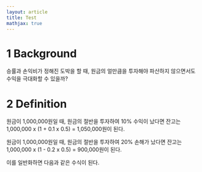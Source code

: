 ```yaml
---
layout: article
title: Test
mathjax: true
---
```


# 1 Background

 승률과 손익비가 정해진 도박을 할 때, 원금의 얼만큼을 투자해야 파산하지 않으면서도 수익을 극대화할 수 있을까?

# 2 Definition
원금이 1,000,000원일 때, 원금의 절반을 투자하여 10% 수익이 났다면 잔고는 1,000,000 x (1 + 0.1 x 0.5) = 1,050,000원이 된다.

원금이 1,000,000원일 때, 원금의 절반을 투자하여 20% 손해가 났다면 잔고는 1,000,000 x (1 - 0.2 x 0.5) = 900,000원이 된다.

이를 일반화하면 다음과 같은 수식이 된다.


